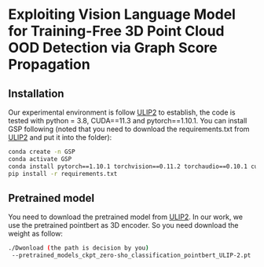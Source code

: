 # Exploiting Vision Language Model for Training-Free 3D Point Cloud OOD Detection via Graph Score Propagation
## Installation
Our experimental environment is follow [ULIP2](https://github.com/salesforce/ULIP) to establish, the code is tested with python = 3.8, CUDA==11.3 and pytorch==1.10.1.
You can install GSP following (noted that you need to download the requirements.txt from [ULIP2](https://github.com/salesforce/ULIP) and put it into the folder):
```bash
conda create -n GSP
conda activate GSP
conda install pytorch==1.10.1 torchvision==0.11.2 torchaudio==0.10.1 cudatoolkit=11.3 -c pytorch -c conda-forge
pip install -r requirements.txt
```

## Pretrained model
You need to download the pretrained model from [ULIP2](https://github.com/salesforce/ULIP). In our work, we use the pretrained pointbert as 3D encoder. So you need download the weight as follow:
```bash
./Dwonload (the path is decision by you)
 --pretrained_models_ckpt_zero-sho_classification_pointbert_ULIP-2.pt
```
